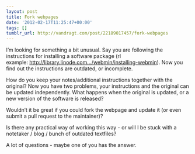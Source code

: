 ```yaml
---
layout: post
title: Fork webpages
date: '2012-02-17T11:25:47+00:00'
tags: []
tumblr_url: http://vandragt.com/post/22189017457/fork-webpages
---
```

I’m looking for something a bit unusual. Say you are following the instructions for installing a software package (rl example: http://library.linode.com…/webmin/installing-webmin). Now you find out the instructions are outdated, or incomplete.

How do you keep your notes/additional instructions together with the original? Now you have two problems, your instructions and the original can be updated independently. What happens when the original is updated, or a new version of the software is released?

Wouldn’t it be great if you could fork the webpage and update it (or even submit a pull request to the maintainer)?

Is there any practical way of working this way - or will I be stuck with a notetaker / blog / bunch of outdated textfiles?

A lot of questions - maybe one of you has the answer.
